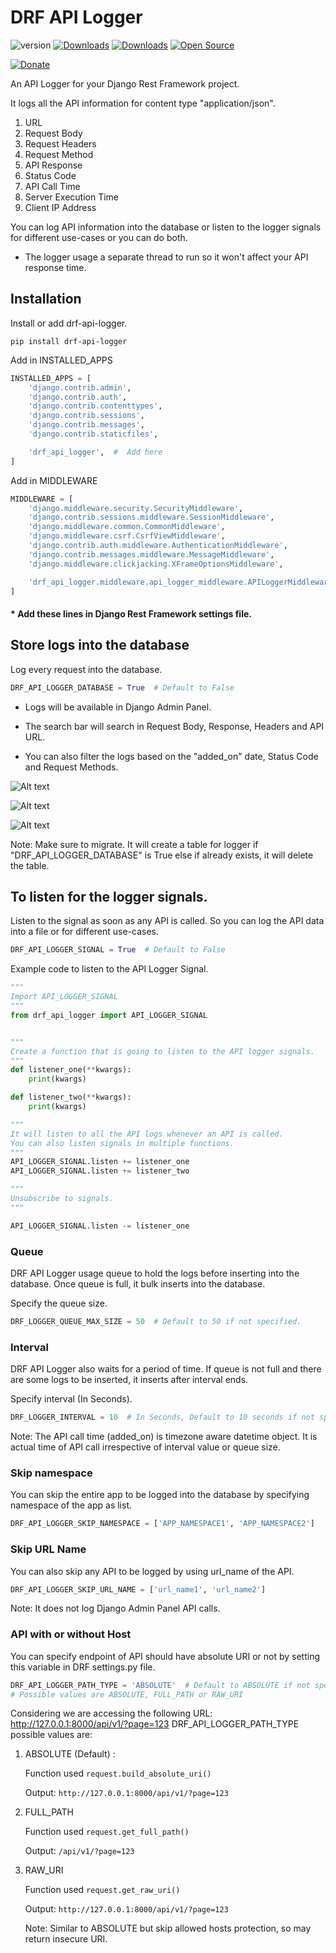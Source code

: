 # DRF API Logger
![version](https://img.shields.io/badge/version-1.0.0-blue.svg)
[![Downloads](https://pepy.tech/badge/drf-api-logger)](http://pepy.tech/project/drf-api-logger)
[![Downloads](https://pepy.tech/badge/drf-api-logger/month)](https://pepy.tech/project/drf-api-logger)
[![Open Source](https://badges.frapsoft.com/os/v1/open-source.svg?v=103)](https://opensource.org/)

[![Donate](https://img.shields.io/badge/$-support-ff69b4.svg?style=flat)](https://paypal.me/chynybekov)  




An API Logger for your Django Rest Framework project.

It logs all the API information for content type "application/json".
1. URL
2. Request Body
3. Request Headers
4. Request Method
5. API Response
6. Status Code
7. API Call Time
8. Server Execution Time
9. Client IP Address


You can log API information into the database or listen to the logger signals for different use-cases or you can do both.

* The logger usage a separate thread to run so it won't affect your API response time.

## Installation

Install or add drf-api-logger.
```shell script
pip install drf-api-logger
```

Add in INSTALLED_APPS
```python
INSTALLED_APPS = [
    'django.contrib.admin',
    'django.contrib.auth',
    'django.contrib.contenttypes',
    'django.contrib.sessions',
    'django.contrib.messages',
    'django.contrib.staticfiles',

    'drf_api_logger',  #  Add here
]
```

Add in MIDDLEWARE
```python
MIDDLEWARE = [
    'django.middleware.security.SecurityMiddleware',
    'django.contrib.sessions.middleware.SessionMiddleware',
    'django.middleware.common.CommonMiddleware',
    'django.middleware.csrf.CsrfViewMiddleware',
    'django.contrib.auth.middleware.AuthenticationMiddleware',
    'django.contrib.messages.middleware.MessageMiddleware',
    'django.middleware.clickjacking.XFrameOptionsMiddleware',

    'drf_api_logger.middleware.api_logger_middleware.APILoggerMiddleware', # Add here
]
```


#### * Add these lines in Django Rest Framework settings file.

## Store logs into the database
Log every request into the database.
```python
DRF_API_LOGGER_DATABASE = True  # Default to False
```
* Logs will be available in Django Admin Panel.

* The search bar will search in Request Body, Response, Headers and API URL.

* You can also filter the logs based on the "added_on" date, Status Code and Request Methods.

![Alt text](https://raw.githubusercontent.com/vishalanandl177/DRF-API-Logger/master/logs.png?raw=true, "Logger")

![Alt text](https://raw.githubusercontent.com/vishalanandl177/DRF-API-Logger/master/lists.png?raw=true, "Lists")

![Alt text](https://raw.githubusercontent.com/vishalanandl177/DRF-API-Logger/master/details.png?raw=true, "Details")

Note: Make sure to migrate. It will create a table for logger if "DRF_API_LOGGER_DATABASE" is True else if already exists, it will delete the table.

## To listen for the logger signals.
Listen to the signal as soon as any API is called. So you can log the API data into a file or for different use-cases.
```python
DRF_API_LOGGER_SIGNAL = True  # Default to False
```
Example code to listen to the API Logger Signal.
```python
"""
Import API_LOGGER_SIGNAL
"""
from drf_api_logger import API_LOGGER_SIGNAL


"""
Create a function that is going to listen to the API logger signals.
"""
def listener_one(**kwargs):
    print(kwargs)

def listener_two(**kwargs):
    print(kwargs)

"""
It will listen to all the API logs whenever an API is called.
You can also listen signals in multiple functions.
"""
API_LOGGER_SIGNAL.listen += listener_one
API_LOGGER_SIGNAL.listen += listener_two

"""
Unsubscribe to signals.
"""

API_LOGGER_SIGNAL.listen -= listener_one
```

### Queue

DRF API Logger usage queue to hold the logs before inserting into the database. Once queue is full, it bulk inserts into the database.

Specify the queue size.
```python
DRF_LOGGER_QUEUE_MAX_SIZE = 50  # Default to 50 if not specified.
```

### Interval

DRF API Logger also waits for a period of time. If queue is not full and there are some logs to be inserted, it inserts after interval ends.

Specify interval (In Seconds).
```python
DRF_LOGGER_INTERVAL = 10  # In Seconds, Default to 10 seconds if not specified.
```
Note: The API call time (added_on) is timezone aware datetime object. It is actual time of API call irrespective of interval value or queue size.
### Skip namespace
You can skip the entire app to be logged into the database by specifying namespace of the app as list.
```python
DRF_API_LOGGER_SKIP_NAMESPACE = ['APP_NAMESPACE1', 'APP_NAMESPACE2']
```

### Skip URL Name
You can also skip any API to be logged by using url_name of the API.
```python
DRF_API_LOGGER_SKIP_URL_NAME = ['url_name1', 'url_name2']
```

Note: It does not log Django Admin Panel API calls.

### API with or without Host
You can specify endpoint of API should have absolute URI or not by setting this variable in DRF settings.py file.
```python
DRF_API_LOGGER_PATH_TYPE = 'ABSOLUTE'  # Default to ABSOLUTE if not specified
# Possible values are ABSOLUTE, FULL_PATH or RAW_URI
```
Considering we are accessing the following URL: http://127.0.0.1:8000/api/v1/?page=123
DRF_API_LOGGER_PATH_TYPE possible values are:
1. ABSOLUTE (Default) :   

    Function used ```request.build_absolute_uri()```
    
    Output: ```http://127.0.0.1:8000/api/v1/?page=123```
    
2. FULL_PATH

    Function used ```request.get_full_path()```
    
    Output: ```/api/v1/?page=123```
    
3. RAW_URI

    Function used ```request.get_raw_uri()```
    
    Output: ```http://127.0.0.1:8000/api/v1/?page=123```
    
    Note: Similar to ABSOLUTE but skip allowed hosts protection, so may return insecure URI.
